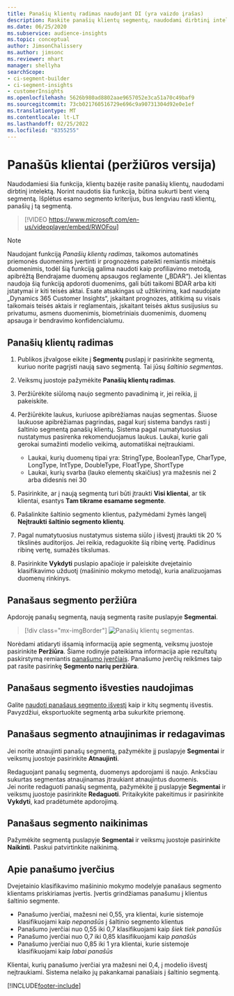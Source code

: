 ```yaml
---
title: Panašių klientų radimas naudojant DI (yra vaizdo įrašas)
description: Raskite panašių klientų segmentų, naudodami dirbtinį intelektą.
ms.date: 06/25/2020
ms.subservice: audience-insights
ms.topic: conceptual
author: JimsonChalissery
ms.author: jimsonc
ms.reviewer: mhart
manager: shellyha
searchScope:
- ci-segment-builder
- ci-segment-insights
- customerInsights
ms.openlocfilehash: 5626b980ad8802aae9657052e3ca51a70c49baf9
ms.sourcegitcommit: 73cb021760516729e696c9a90731304d92e0e1ef
ms.translationtype: MT
ms.contentlocale: lt-LT
ms.lasthandoff: 02/25/2022
ms.locfileid: "8355255"
---
```

# <a name="similar-customers-preview"></a>Panašūs klientai (peržiūros versija)

Naudodamiesi šia funkcija, klientų bazėje rasite panašių klientų, naudodami dirbtinį intelektą. Norint naudotis šia funkcija, būtina sukurti bent vieną segmentą. Išplėtus esamo segmento kriterijus, bus lengviau rasti klientų, panašių į tą segmentą.

> [!VIDEO https://www.microsoft.com/en-us/videoplayer/embed/RWOFou]

> [!NOTE]
> Naudojant funkciją *Panašių klientų radimas*, taikomos automatinės priemonės duomenims įvertinti ir prognozėms pateikti remiantis minėtais duomenimis, todėl šią funkciją galima naudoti kaip profiliavimo metodą, apibrėžtą Bendrajame duomenų apsaugos reglamente („BDAR“). Jei klientas naudoja šią funkciją apdoroti duomenims, gali būti taikomi BDAR arba kiti įstatymai ir kiti teisės aktai. Esate atsakingas už užtikrinimą, kad naudojate „Dynamics 365 Customer Insights“, įskaitant prognozes, atitikimą su visais taikomais teisės aktais ir reglamentais, įskaitant teisės aktus susijusius su privatumu, asmens duomenimis, biometriniais duomenimis, duomenų apsauga ir bendravimo konfidencialumu.

## <a name="finding-similar-customers"></a>Panašių klientų radimas

1. Publikos įžvalgose eikite į **Segmentų** puslapį ir pasirinkite segmentą, kuriuo norite pagrįsti naują savo segmentą. Tai jūsų *šaltinio segmentas*.

1. Veiksmų juostoje pažymėkite **Panašių klientų radimas**.

1. Peržiūrėkite siūlomą naujo segmento pavadinimą ir, jei reikia, jį pakeiskite.

1. Peržiūrėkite laukus, kuriuose apibrėžiamas naujas segmentas. Šiuose laukuose apibrėžiamas pagrindas, pagal kurį sistema bandys rasti į šaltinio segmentą panašių klientų. Sistema pagal numatytuosius nustatymus pasirenka rekomenduojamus laukus.
  Laukai, kurie gali gerokai sumažinti modelio veikimą, automatiškai neįtraukiami.
  
   - Laukai, kurių duomenų tipai yra: StringType, BooleanType, CharType, LongType, IntType, DoubleType, FloatType, ShortType
   - Laukai, kurių svarba (lauko elementų skaičius) yra mažesnis nei 2 arba didesnis nei 30

1. Pasirinkite, ar į naują segmentą turi būti įtraukti **Visi klientai**, ar tik klientai, esantys **Tam tikrame esamame segmente**.

1. Pašalinkite šaltinio segmento klientus, pažymėdami žymės langelį **Neįtraukti šaltinio segmento klientų**.

1. Pagal numatytuosius nustatymus sistema siūlo į išvestį įtraukti tik 20 % tikslinės auditorijos. Jei reikia, redaguokite šią ribinę vertę. Padidinus ribinę vertę, sumažės tikslumas.

1. Pasirinkite **Vykdyti** puslapio apačioje ir paleiskite dvejetainio klasifikavimo užduotį (mašininio mokymo metodą), kuria analizuojamas duomenų rinkinys.

## <a name="view-the-similar-segment"></a>Panašaus segmento peržiūra

Apdoroję panašų segmentą, naują segmentą rasite puslapyje **Segmentai**.

> [!div class="mx-imgBorder"]
> ![Panašių klientų segmentas.](media/expanded-segment.png "Panašių klientų segmentas")

Norėdami atidaryti išsamią informaciją apie segmentą, veiksmų juostoje pasirinkite **Peržiūra**. Šiame rodinyje pateikiama informacija apie rezultatų paskirstymą remiantis [panašumo įverčiais](#about-similarity-scores). Panašumo įverčių reikšmes taip pat rasite pasirinkę **Segmento narių peržiūra**.

## <a name="use-the-output-of-a-similar-segment"></a>Panašaus segmento išvesties naudojimas

Galite [naudoti panašaus segmento išvestį](segments.md) kaip ir kitų segmentų išvestis. Pavyzdžiui, eksportuokite segmentą arba sukurkite priemonę.

## <a name="refresh-and-edit-a-similar-segment"></a>Panašaus segmento atnaujinimas ir redagavimas

Jei norite atnaujinti panašų segmentą, pažymėkite jį puslapyje **Segmentai** ir veiksmų juostoje pasirinkite **Atnaujinti**.

Redaguojant panašų segmentą, duomenys apdorojami iš naujo. Anksčiau sukurtas segmentas atnaujinamas įtraukiant atnaujintus duomenis.    
Jei norite redaguoti panašų segmentą, pažymėkite jį puslapyje **Segmentai** ir veiksmų juostoje pasirinkite **Redaguoti**. Pritaikykite pakeitimus ir pasirinkite **Vykdyti**, kad pradėtumėte apdorojimą.

## <a name="delete-a-similar-segment"></a>Panašaus segmento naikinimas

Pažymėkite segmentą puslapyje **Segmentai** ir veiksmų juostoje pasirinkite **Naikinti**. Paskui patvirtinkite naikinimą.

## <a name="about-similarity-scores"></a>Apie panašumo įverčius

Dvejetainio klasifikavimo mašininio mokymo modelyje panašaus segmento klientams priskiriamas įvertis. Įvertis grindžiamas panašumu į klientus šaltinio segmente.

- Panašumo įverčiai, mažesni nei 0,55, yra klientai, kurie sistemoje klasifikuojami kaip *nepanašūs* į šaltinio segmento klientus
- Panašumo įverčiai nuo 0,55 iki 0,7 klasifikuojami kaip *šiek tiek panašūs*
- Panašumo įverčiai nuo 0,7 iki 0,85 klasifikuojami kaip *panašūs*
- Panašumo įverčiai nuo 0,85 iki 1 yra klientai, kurie sistemoje klasifikuojami kaip *labai panašūs*

Klientai, kurių panašumo įverčiai yra mažesni nei 0,4, į modelio išvestį neįtraukiami. Sistema nelaiko jų pakankamai panašiais į šaltinio segmentą.


[!INCLUDE[footer-include](../includes/footer-banner.md)]